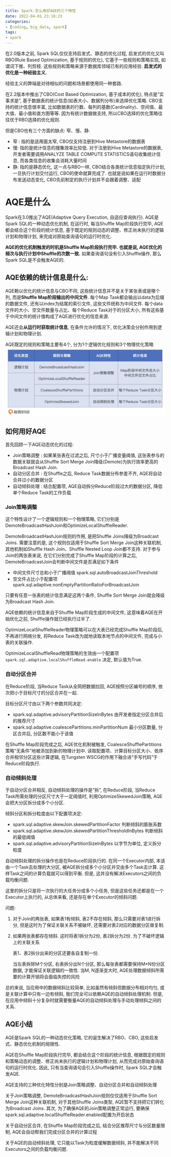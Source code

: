```yaml
---
title: Spark-怎么用好AQE的三个特性
date: 2022-04-01 23:10:23
categories:
- [coding, big_data, spark]
tags: 
- spark
---
```

在2.0版本之前, Spark SQL仅仅支持启发式、静态的优化过程, 启发式的优化又叫RBO(Rule Based Optimization, 基于规则的优化), 它基于一些规则和策略实现, 如谓词下推、列剪枝. 这些规则和策略来源于数据库领域已有的应用经验. **启发式的优化是一种经验主义.**

经验主义的弊端是对待相似的问题和场景都使用同一种套路.

在2.2版本中推出了CBO(Cost Based Optimization, 基于成本的优化), 特点是“实事求是”, 基于数据表的统计信息(如表大小、数据列分布)来选择优化策略. CBO支持的统计信息很丰富, 比如数据表的行数、每列的基数(Cardinality)、空间值、最大值、最小值和直方图等等. 因为有统计数据做支持, 所以CBO选择的优化策略往往优于RBO选择的优化规则.

但是CBO也有三个方面的缺点: 窄、慢、静.

-   窄 : 指的是适用面太窄, CBO仅支持注册到Hive Metastore的数据表
-   慢: 指的是统计信息的搜集效率比较低. 对于注册到Hive Metastore的数据表, 开发者需要调用ANALYZE TABLE COMPUTE STATISTICS语句收集统计信息, 而各类信息的收集会消耗大量时间
-   静: 指的是静态优化, 这一点与RBO一样, CBO结合各类统计信息指定执行计划, 一旦执行计划交付运行, CBO的使命就算完成了. 也就是说如果在运行时数据分布发送动态变化, CBO先前制定的执行计划并不会跟着调整、适配

# AQE是什么

Spark在3.0推出了AQE(Adaptive Query Execution, 自适应查询执行). AQE是Spark SQL的一种动态优化机制, 在运行时, 每当Shuffle Map阶段执行完毕, AQE都会结合这个阶段的统计信息, 基于既定的规则动态的调整、修正尚未执行的逻辑计划和物理计划, 来完成对原始查询语句的运行时优化.

**AQE的优化机制触发的时机是Shuffle Map阶段执行完毕. 也就是说, AQE优化的频次与执行计划中Shuffle的次数一致.** 如果查询语句没有引入Shuffle操作, 那么Spark SQL是不会触发AQE的.

## AQE依赖的统计信息是什么:

AQE赖以优化的统计信息与CBO不同, 这些统计信息并不是关于某张表或是哪个列, 而是**Shuffle Map阶段输出的中间文件**. 每个Map Task都会输出以data为后缀的数据文件, 还有以index为结尾的索引文件, 这些文件统称为中间文件. 每个data文件的大小、空文件数量与占比、每个Reduce Task对于的分区大小, 所有这些基于中间文件的统计值构成了AQE进行优化的信息来源.

AQE还会**从运行时获取统计信息**, 在条件允许的情况下, 优化决策会分别作用到逻辑计划和物理计划.

AQE既定的规则和策略主要有4个, 分为1个逻辑优化规则和3个物理优化策略
![](https://raw.githubusercontent.com/liunaijie/images/master/202308121609085.png)
## 如何用好AQE

首先回顾一下AQE动态优化的过程:

-   Join策略调整 : 如果某张表在过滤之后, 尺寸小于广播变量阈值, 这张表参与的数据关联就会从Shuffle Sort Merge Join降级(Demote)为执行效率更高的Broadcast Hash Join.
-   自动分区合并 : 在Shuffle之后, Reduce Task数据分布参差不齐, AQE将自动合并过小的数据分区
-   自动倾斜处理 : 结合配置项, AQE自动拆分Reduce阶段过大的数据分区, 降低单个Reduce Task的工作负载

### Join策略调整

这个特性设计了一个逻辑规则和一个物理策略, 它们分别是DemoteBroadcastHashJoin和OptimizeLocalShuffleReader.

DemoteBroadcastHashJoin规则的作用, 是把Shuffle Joins降级为Broadcast Joins. 需要注意的是, 这个规则仅适用于Shuffle Sort Merge Join这种关联机制, 其他机制如Shuffle Hash Join、Shuffle Nested Loop Join都不支持. 对于参与Join的两张表来说, 在它们分别完成了Shuffle Map阶段的计算之后, DemoteBroadcastJoin会判断中间文件是否满足如下条件

-   中间文件尺寸总和小于广播阈值 spark.sql.autoBroadcastJoinThreshold
-   空文件占比小于配置项 spark.sql.adaptive.nonEmptyPartitionRatioForBroadcastJoin

只要有任意一张表的统计信息满足这两个条件, Shuffle Sort Merge Join就会降级为Broadcast Hash Join.

AQE依赖的统计信息来自于Shuffle Map阶段生成的中间文件, 这意味着AQE在开始优化之前, Shuffle操作就已经执行过半了.

OptimizeLocalShuffleReader物理策略可以在大表已经完成Shuffle Map阶段后, 不再进行网络分发, 将Reduce Task改为就地读取本地节点的中间文件, 完成与小表的关联操作.

OptimizeLocalShuffleRead物理策略的生效由一个配置项`spark.sql.adaptive.localShuffleRead.enable` 决定, 默认值为True.

### 自动分区合并

在Reduce阶段, 当Reduce Task从全网把数据拉回, AQE按照分区编号的顺序, 依次把小于目标尺寸的分区合并在一起.

目标分区尺寸由以下两个参数共同决定:

-   spark.sql.adaptive.advisoryPartitionSizeInBytes 由开发者指定分区合并后的推荐尺寸
-   spark.sql.adaptive.coalescePartitions.minPartitionNum 最小分区数量, 分区合并后, 分区数不能小于该值

在Shuffle Map阶段完成之后, AQE优化机制被触发, CoalesceShufflePartitions策略“无条件”地被添加到新的物理计划中. 读取配置项、计算目标分区大小、依序合并相邻分区这些计算逻辑, 在Tungsten WSCG的作用下融合进“手写代码”于Reduce阶段执行.

### 自动倾斜处理

于自动分区合并相反, 自动倾斜处理的操作是“拆”, 在Reduce阶段, 当Reduce Task所需处理的分区尺寸大于一定阈值时, 利用OptimizeSkewedJoin策略, AQE会把大分区拆分成多个小分区.

倾斜分区和拆分粒度由以下配置项决定:

-   spark.sql.adaptive.skewJoin.skewedPartitionFactor 判断倾斜的膨胀系数
-   spark.sql.adaptive.skewJoin.skewedPartitionThresholdInBytes 判断倾斜的最低阈值
-   spark.sql.adaptive.advisoryPartitionSizeInBytes 以字节为单位, 定义拆分粒度

自动倾斜处理的拆分操作也是在Reduce阶段执行的. 在同一个Executor内部, 本该由一个Task去处理的大分区, 被AQE拆分成多个小分区并交由多个Task去计算. 这样Task之间的计算负载就可以得到平衡. 但是, 这并没有解决Executors之间的负载均衡问题.

这里的拆分只是将一次执行的大任务分成多个小任务, 但是这些任务还都是在一个Executor上执行的, 从总体来看, 还是存在单个Executor的倾斜问题.

问题:

1.  对于Join的两张表, 如果表1有倾斜, 表2不存在倾斜, 那么只需要对表1进行拆分, 但是这时为了保证关联关系不被破坏, 还需要对表2对应的数据分区做复制.
    
2.  如果两张表都存在倾斜. 这时将表1拆分为2份, 表2拆分为2份. 为了不破坏逻辑上的关联关系
    
    表1、表2拆分出来的分区还要各自复制一份.
    
    当左表拆除M个分区, 右表拆分出N个分区, 那么每张表都需要保持M*N份分区数据, 才能保证关联逻辑的一致性. 当M, N逐渐变大时, AQE处理数据倾斜所需要的计算开销将会面临失控的风险
    

总的来说, 当应用中的数据倾斜比较简单, 比如虽然有倾斜但数据分布相对均匀, 或是关联计算中只有一边有倾斜, 我们完全可以依赖AQE的自动倾斜处理机制. 但是, 在应用中倾斜十分复杂时就需要衡量AQE的自动倾斜处理与手动处理倾斜之间的关系.

## AQE小结

AQE是Spark SQL的一种动态优化策略, 它的诞生解决了RBO、CBO, 这些启发式、静态优化机制的局限性.

AQE在Shuffle Map阶段执行完毕, 都会结合这个阶段的统计信息, 根据既定的规则和策略动态的调整、修正尚未执行的逻辑计划和物理计划, 从而完成对原始查询语句的运行时优化. 因此, 只有当查询语句会引入Shuffle操作时, Spark SQL才会触发AQE.

AQE支持的三种优化特性分别是Join策略调整、自动分区合并和自动倾斜处理

关于Join策略调整, DemoteBroadcastHashJoin规则仅仅适用于Shuffle Sort Merge Join这种关联机制, 对于其他Shuffle Joins类型, AQE暂不支持把它们转化为Broadcast Joins. 其次, 为了确保AQE的Join策略调整正常运行, 要确保spark.sql.adaptive.localShuffleReader.enabled配置为开启状态

关于自动分区合并, 在Shuffle Map阶段完成之后, 结合分区推荐尺寸与分区数量限制, AQE会自动帮我们完成分区合并的计算过程

关于AQE的自动倾斜处理, 它只能以Task为粒度缓解数据倾斜, 并不能解决不同Executors之间的负载均衡问题.